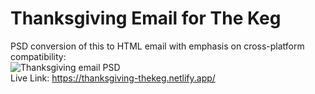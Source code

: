 # Thanksgiving Email for The Keg
PSD conversion of this to HTML email with emphasis on cross-platform compatibility:  
![Thanksgiving email PSD](https://user-images.githubusercontent.com/91764847/153258901-1a94ff58-6ca1-43b3-bcc8-2d07cf446a59.jpg)  
Live Link: https://thanksgiving-thekeg.netlify.app/
